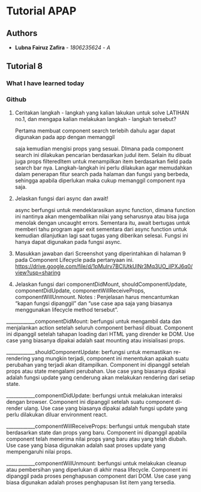 # Tutorial APAP
## Authors
* **Lubna Fairuz Zafira** - *1806235624* - *A*

## Tutorial 8
### What I have learned today
### Github

1. Ceritakan langkah - langkah yang kalian lakukan untuk solve LATIHAN no.1, dan mengapa kalian melakukan langkah - langkah tersebut?
   
   Pertama membuat component search terlebih dahulu agar dapat digunakan pada app dengan memanggil <search> saja kemudian mengisi props yang sesuai. DImana pada component search ini dilakukan pencarian berdasarkan judul item. Selain itu dibuat juga props filteredItem untuk menampilkan item berdasarkan field pada search bar nya. Langkah-langkah ini perlu dilakukan agar memudahkan dalam penerapan fitur search pada halaman dan fungsi yang berbeda, sehingga apabila diperlukan maka cukup memanggil component nya saja.


2. Jelaskan fungsi dari async dan await!
   
   async berfungsi untuk mendeklarasikan async function, dimana function ini nantinya akan mengembalikan nilai yang seharusnya atau bisa juga menolak dengan uncaught errors. Sementara itu, await bertugas untuk memberi tahu program agar exit sementara dari async function untuk kemudian dilanjutkan lagi saat tugas yang diberikan selesai. Fungsi ini hanya dapat digunakan pada fungsi async.


3. Masukkan jawaban dari Screenshot yang diperintahkan di halaman 9 pada Component Lifecycle pada pertanyaan ini.
https://drive.google.com/file/d/1pMuIrv7BCIUtkUlNr3Mq3UO_iIPXJ6q0/view?usp=sharing

4. Jelaskan fungsi dari componentDidMount, shouldComponentUpdate, componentDidUpdate, componentWillReceiveProps, componentWillUnmount. Notes : Penjelasan harus mencantumkan “kapan fungsi dipanggil” dan “use case apa saja yang biasanya menggunakan lifecycle method tersebut”.

____________componentDidMount: berfungsi untuk mengambil data dan menjalankan action setelah seluruh component berhasil dibuat. Component ini dipanggil setelah tahapan loading dari HTML yang dirender ke DOM. Use case yang biasanya dipakai adalah saat mounting atau inisialisasi props.

____________shouldComponentUpdate: berfungsi untuk memastikan re-rendering yang mungkin terjadi, component ini menentukan apakah suatu perubahan yang terjadi akan ditampilkan.  Component ini dipanggil setelah props atau state mengalami perubahan. Use case yang biasanya dipakai adalah fungsi update yang cenderung akan melakukan rendering dari setiap state.

____________componentDidUpdate: berfungsi untuk melakukan interaksi dengan browser. Component ini dipanggil setelah suatu component di-render ulang. Use case yang biasanya dipakai adalah fungsi update yang perlu dilakukan diluar environment react.

____________componentWillReceiveProps: berfungsi untuk mengubah state berdasarkan state dan props yang baru. Component ini dipanggil apabila component telah menerima nilai props yang baru atau yang telah diubah. Use case yang biasa digunakan adalah saat proses update yang mempengaruhi nilai props.

____________componentWillUnmount: berfungsi untuk melakukan cleanup atau pembersihan yang diperlukan di akhir masa lifecycle. Component ini dipanggil pada proses penghapusan component dari DOM. Use case yang biasa digunakan adalah proses penghapusan list item yang tersedia.
